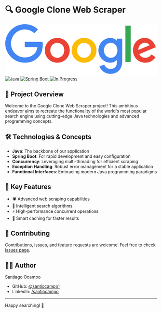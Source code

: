 # 🔍 Google Clone Web Scraper

![Google Clone Logo](client/img/logo.png)
[![Java](https://img.shields.io/badge/Java-ED8B00?style=for-the-badge&logo=java&logoColor=white)](https://www.java.com/)
[![Spring Boot](https://img.shields.io/badge/Spring_Boot-6DB33F?style=for-the-badge&logo=spring-boot&logoColor=white)](https://spring.io/projects/spring-boot)
[![In Progress](https://img.shields.io/badge/Status-In_Progress-yellow?style=for-the-badge)](https://github.com/santiocampo1/google-clone)

## 🚀 Project Overview

Welcome to the Google Clone Web Scraper project! This ambitious endeavor aims to recreate the functionality of the world's most popular search engine using cutting-edge Java technologies and advanced programming concepts.

## 🛠️ Technologies & Concepts

- **Java**: The backbone of our application
- **Spring Boot**: For rapid development and easy configuration
- **Concurrency**: Leveraging multi-threading for efficient scraping
- **Exception Handling**: Robust error management for a stable application
- **Functional Interfaces**: Embracing modern Java programming paradigms

## 🌟 Key Features

- 🕷️ Advanced web scraping capabilities
- 🔎 Intelligent search algorithms
- ⚡ High-performance concurrent operations
- 🧠 Smart caching for faster results


## 🤝 Contributing

Contributions, issues, and feature requests are welcome! Feel free to check [issues page](https://github.com/santiocampo1/google-clone/issues).

## 👨‍💻 Author

Santiago Ocampo
- GitHub: [@santiocampo1](https://github.com/santiocampo1)
- LinkedIn: [/santiocampo](https://www.linkedin.com/in/santiocampo/)

---

Happy searching! 🎉